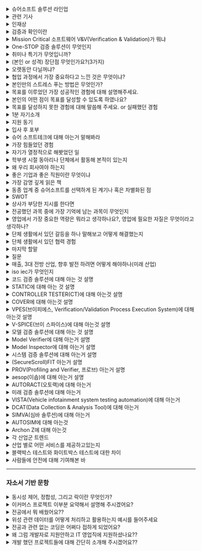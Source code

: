 <details markdown = "1">
<summary>슈어소프트 솔루션 라인업</summary>
크게 EndToEnd V&V 솔루션과 DX 솔루션으로 나뉨<br>
EndToEnd V&V 솔루션에는 코드 검증 솔루션, 모델 검증 솔루션, 시스템 검증 솔루션이 있다.<br>
DX 솔루션에는 미래 기술 검증 솔루션이 있음.<br>
</details>

<details markdown = "1">
<summary>관련 기사</summary>
2023.10.20 : 한국인정기구(KOLAS)로부터 3가지 공인시험기관 인정 규격을 추가 획득<br>
-> 무기체계 소프트웨어 개발 및 관리 메뉴얼에서 SW 취약점 점검, 소스코드 메트릭 점검<br>
<br>
2023.10.12 : 슈어소프트, 우주항공 국방 콘퍼런스 개최, 체세대 SW 기술 방향성 제시<br>
자율주행 무기체계 시험평가 시뮬레이터와 인공지능을 바탕으로 V&V등 가상화 시뮬레이션 발표 진행. 무기체계에 적용 가능한 차량 사이버보안 동향과 항공 우주 소프트웨어를 위한 결함 주입 시험 솔루션 발표.<br>
<br>
2023.08.22 : NGO 에 슈어소프트테크가 대전지역 아동 긴급 의료 셍계비 지원<br>
2023.08.08 : 회장 배현섭(2002년 설립) ai및 빅데이터 모비젠 인수, 차량 빅데이터 사업 본격화<br>
2023.08.20 : 판교 사옥에서 MBD 컨소시엄 3차 기술 워크샵 개최, SDV 가속화를 위해. SDV 신뢰성 기술과 향후 트렌드 공유<br>
2023.04.21 : SDV 전환 가속화를 위한 현대차+기아 외 17사와 SW 개발 MOU 체결<br>
</details>

<details markdown = "1">
<summary>인재상</summary>
리더 : 고객의 안전을 지키는 소프트웨어 및 하드웨어의 개발에 능동적으로 참여하는 인재<br>
챌린저 : 보다 안전한 사회를 만들기 위해 꿈과 열정을 가지고 도전<br>
Cooperator : 고객 및 동료들과 소통하고 배려하는 인재<br>
</details>

<details markdown = "1">
<summary>검증과 확인이란</summary>
검증은 소프트웨어가 명세서에 맞게 구현되었는지 보장하는 것, 확인은 소프트웨어가 고객의 의도에 맞게 구현되었는지 확인하는 것<br>
</details>

<details markdown = "1">
<summary>Mission Critical 소프트웨어 V&V(Verification & Validation)가 뭐냐</summary>
자동차, 국방/우주항공, 의료 등 작은 실수로도 치명적인 결과를 야기할 수 산업을 미션크리티컬(고신뢰 고 위험)산업이라고 하며, 해당 분야에 쓰이는 소프트웨어를 검증하는 사업을 뜻함.<br>
</details>

<details markdown = "1">
<summary>One-STOP 검증 솔루션이 무엇인지</summary>
소프트웨어 설계부터 완성품까지 모든 단계의 검증을 제공하는 서비스입니다.<br>
</details>

<details markdown = "1">
<summary>취미나 특기가 무엇입니까?</summary>
등산,배드민턴, 산책, 노래 부르고 듣는거, 이윤나 효과(걱정이 많을때 산책하면 생각도 정리되고, 정리 과정에서~~ 원래 움직이는거 싫어했는데 취미 되었음)<br>
특기 : 새로운 사람에게 말 붙이는거? <br>
</details>

<details markdown = "1">
<summary>(본인 or 성격) 장단점 무엇인가요?(3가지)</summary>
저의 가장 큰 장점은 공감 능력을 바탕으로 한 의사소통 능력이라고 생각합니다. 고등학교때 친구들의 추천을 받아 또래상담가를 맡게 되었고, 다양한 사람들의 고민을 듣고 같이 공감 및 소통하는 방법에 대해 배우게 되었습니다.<br>
이러한 경험을 바탕으로 현재도 다른 사람들의 말을 경청하고, 개개인의 상황에 맞게 대화를 이어나가면서 여러 사람들과 좋은 관계를 이어나가고 있습니다.
단점은 때로 거절을 잘 못한다는 것입니다.<br>
대학교 시절 ppt 제작으로 교수님께 칭찬을 받은 후, 동기들이 ppt 제작이 필요할때 저에게 도움을 요청했던 적이 있습니다.<br>
이때 도움 요청을 거절하지 못해서 시험기간에도 ppt제작에 도움을 주어 일정에 차질이 생겼었던적이 있습니다.<br>
현재는 도움 요청에 대해 가능한 한에서만 수락하고 불가능하다면 불가능한 이유를 솔직하게 이야기 하면서 정중하게 거절하려고 노력하고있습니다.<br>
(앞으로 마주하는 다른 단점들도 반복적으로 성찰하고 깨우치고 이를 극복하기 위해 노력 ~~~)
<br>
장점, 단점 남은거 두가지<br>
장점 : 맡은일은 밤을 세서라도 해내는 끈기와 책임감 인것 같습니다. 실제로 학부 연구생시절 2달 동안 항상 새벽 2시 이후 퇴근하면서 맡은일은 어떻게든 하려했다 ~~~ 팀 프로젝트에서도 ~~~. 약속은 어떻게든 지킨다<br>
단점 : 과몰입, 친구 상황에 더 슬퍼함. 과한것은 자제 필요. 현재는 너무 과몰입하지 않고 감정을 절제하려고 한다.
</details>

<details markdown = "1">
<summary>오랫동안 다닐꺼냐?</summary>
네 오래다닐수 ~~ 정말 오고싶었던 기업인 만 뽑아주시면 최선~~
</details>


<details markdown = "1">
<summary>협업 과정에서 가장 중요하다고 느낀 것은 무엇이냐?</summary>
저는 협업 과정에서 동료 간의 믿음이 구축되어 있는 것이 가장 중요하다고 생각합니다.<br>
팀원간의 믿음이 있어야지만 역할 분담 과정 뿐 아니라, 각자의 업무에 집중할 수 있고, 서로 간의 소통 과정에서 각자의 의견이 존중받는다는 분위기가 형성되어 좋은 아이디어가 나올 수 있기 때문입니다.<br>
</details>

<details markdown = "1">
<summary>본인만의 스트레스 푸는 방법은 무엇인가?</summary>
저는 주로 산책을 하면서 스트레스를 풉니다. 밖에서 몸을 움직이기에 답답한 마음이 해소되고, 제가 현재 왜 스트레스를 받고 어떻게 해나가야할 지 생각 정리를 하기 좋기 때문입니다.<br>
그리고 노래감상 or 노래방<br>
(적당한 스트레스는 긴장김으로 오히려 성과~)<br>
</details>

<details markdown = "1">
<summary>목표를 이루었던 가장 성공적인 경험에 대해 설명해주세요.</summary>
학부 연구생 시절 지상 원격 측정 장비를 통한 이산화질소 원격 측정 과제 수주에 성공하고, 프로젝트를 완료한 과정이 목표를 이루었던 가장 성공적인 경험이었던것 같습니다.<br>
과제 수주를 위해 관련 연구실에서 진행 중인 연구 사항 및 논문을 분석하여 연구실 별 평균 산출 오차를 계산하였고, Nasa의 Pandora 장비를 이용하여 관측하는 저희 연구실은 약 5배 정도 뛰어난 산출 결과를 얻을 수 있다는 점을 강조하여 연구과제를 수주할 수 있었습니다.<br>
<br>
프로젝트 진행 과정에서 해상도가 낮아서 측정이 되지 않았던 장비를 통해 공장 굴뚝에서 배출되는 이산화질소 농도 관측 가능 여부를 판단하였습니다. 이때 해당 장비의 해상도로 관측한 사례가 존재하지 않았고, 실제로 관측을 진행하였을때도 원하는 산출 정확도를 얻지 못하였습니다.<br>
하지만 여러 전문가 분들에게 자문을 구하여 장비 튜닝만이 해답임을 알게되었고, 추가 예산을 얻기 위해 장비 튜닝의 필요성을 증명하였습니다.<br>
최종적으로 산출 정확도를 20%에서 70%까지 높일수 있게 되었고, 성공적으로 프로젝트를 마무리할 수 있었습니다.<br>
<br>
(이때 국내 연구실의 평균 산출 오차는 3.4 * 10^-3(radiance) 였지만, 나사의 판도라 장비의 사용권이 있는 저희 연구실의 평균 산출오차는 6.8 * 10-4로 약 5배 정도 뛰어난 산출결과)<br>
</details>

<details markdown = "1">
<summary>본인의 어떤 점이 목표를 달성할 수 있도록 하였나요?</summary>
목표를 달성하는데 큰 역할을 한 점은 제가 포기하지 않고 문제를 해결하려는 책임감을 바탕으로 한 끈기와 여러 사람들께 도움을 요청드리고, 관련 자료를 열심히 찾아본 적극성이 목표를 달성할 수 있게 한것 같습니다.<br>
처음에는 해상도 문제와 같은 기술적인 어려움에 직면했을때, 몇 번의 측정 끝에도 원하는 산출 정확도의 결과를 얻지 못했습니다.<br>
그럼에도 불구하고, 저는 다양한 논문과 기술 문서들을 열심히 검색하며 해결책을 파악하려고 노력했습니다. 또한, 여러 전문가분들에게 자문을 요청드리는 과정에서 문제의 본질을 깊이 이해하게 되었고, 최종적으로 해결방안을 도출하였습니다.<br>
저의 끈기와 자기 주도적인 태도는 프로젝트를 성공적으로 이끈 주요 원동력이였다고 생각합니다. 앞으로도 문제를 해결하기 위한 끈기와 적극성을 바탕으로 맡은 일을 책임감 있게 수행하고, 좋은 성과를 내는 사원으로 성장하고자 합니다.
</details>

<details markdown = "1">
<summary>목표를 달성하지 못한 경험에 대해 말씀해 주세요. or 실패했던 경험</summary>
학부 시절, 저는 수석으로 졸업하는 것을 목표로 삼았으나 달성하지 못한 경험이 있습니다.<br>
이때 저는 흥미가 가는 과목에 대해서는 성적이 좋았으나, 재미가 없다고 느껴진 특정 전공 과목들에 대한 성적이 좋지 못하였습니다.<br>
이 경험을 통해 제가 관심을 가지 않았던 부분에 대해서도 진지한 태도로 접근해야 하며, 큰 목표를 이루기 위해서는 세부적인 요소 하나하나에 무관심하거나 소홀히 해서는 안된다는 점을 깨달았습니다.<br> 
<br>
꼬리질문 - 이를 자신의 삶에 어떻게 반영하였나요?<br>
개발 프로젝트 예시 -> 동시성 제어 해본것<br>
</details>

<details markdown = "1">
<summary>1분 자기소개</summary>
안녕하십니까. 슈어소프트테크 사업개발 부문 기술 영업 지원자 김욱종입니다.<br>
저는 차별화된 영업전략을 세우기 위해 여러 역량을 길러왔습니다.<br>
첫째 의사소통 능력입니다. 고등학교 시절 상담 도우미 역할을 맡은 경험을 바탕으로 다양한 사람들의 이야기를 경청하고 이를 바탕으로 소통하여 좋은 관계를 유지하고 있습니다.<br>
두번째로 데이터 분석 능력 및 이를 기반으로 한 설득력입니다.<br>
학부 연구생 시절 이산화질소 연구과제 수주를 위해 타 연구실에 비해 산출오차가 적다는 점을 계산하여 강조하였고, 최종적으로 해당 연구과제를 수주하였습니다.<br>
또한 과제 진행 과정에서, 국립환경과학원에서 맡긴 장비의 한계점을 증명하고, 장비 튜닝을 통해서만 산출 오차를 줄일수 있다는 점을 증명하여 추가 예산을 따낸 경험이 있습니다.<br>
마지막으로 CS 지식과 실제 개발 경험입니다. 정보처리기사 자격증 취득과정에서 CS분야에 대한 지식을 쌓았고, 자바 스프링을 기반으로 개발에 참여해 본 경험이 있습니다.<br>
<br>
이러한 저의 역량을 바탕으로 차별화된 영업 전략을 세우고, 보다 안전한 사회를 만들기 위해 노력하는 영업사원이 되겠습니다. 감사합니다.<br>
</details>

<details markdown = "1">
<summary>지원 동기</summary>
저는 기업을 선택할때, 성장 가능성을 가장 중요하게 생각합니다. 슈어소프트테크는 국내 최초로 소프트웨어 검증 기술 개발 및 상용화에 성공한 기업으로, 다양한 미션 크리티컬 산업에서 전문성과 소프트웨어 안전 부문 노하우를 쌓아왔습니다.<br>
AI 빅데이터 검증, MBD 검증, 가상화 및 시뮬레이션 검증 기술 등, 현실에 안주하고 않고 향후 미래 산업에 대한 연구개발에 투자하며 성장하고 있습니다.<br>
이러한 슈어소프트테크에서 저의 소통 및 대인관계 역량, 데이터 분석과 이를 기반으로 한 설득력, SW 개발 경험을 바탕으로 전문적인 기술 영업인이 되고자 지원하게 되었습니다.<br>
</details>

<details markdown = "1">
<summary>입사 후 포부</summary>
입사 후 슈어소프트의 여러 제품들에 대해 빠르게 익히고, 산업 트렌드를 지속적으로 파악하여 새로운 고객분들을 맞이하겠습니다.<br>
그리고 저의 업무 처리 능력과 소통 능력을 바탕으로 팀원분들과 고객분들의 신뢰를 이끌어내겠습니다.<br>
장기적으로 영업팀 내에서 후배분들에게 지식과 경험을 공유하여 그들의 성장을 돕는 멘토가 되고자 합니다.<br>
실무 경험과 함께 얻은 성공과 실패 경험, 협상 과정에서의 소통 노하우를 공유하여 후배분들의 업무 이해도와 전문성을 높이고, 신뢰받는 선배가 되고자합니다.<br>
그리고 저의 경험을 통해 얻은 시장에 대한 통찰력을 바탕으로 다가올 산업의 변화에 대응할 수 있는 영업 전략을 구축하는 주도적인 리더가 되겠습니다.<br>
</details>

<details markdown = "1">
<summary>슈어 소프트테크에 대해 아는거 말해봐라</summary>
슈어소프트테크는 소프트웨어로 더 안전한 세상을 만들고자 하는 비전 아래 소프트웨어 테스팅 자동화 분야에서 국내 유일하게 독자적인 기술을 개발한 기업입니다.<br>
Mission Critical 산업 분야의 소프트웨어 안전성 검증을 위한 테스트 자동화 도구 및 검증 서비스를 제공하고 있고, 나아가 미래 가치 분야에 대해 사업 영역을 확장해 나가고 있습니다.<br>
그리고 자동차, 국방/우주항공, 원자력 산업을 필두로, 철도, 조선 해양, 의료 분야, 로봇 분야에서의 사업을 다각화 해나가고 있습니다.
슈어소프트에서 제공하고 있는 제품은 크게 EndToEnd V&V 솔루션, Dx 솔루션으로 나뉩니다.<br>
EndtoEnd V&V 솔루션에는 STATIC, COVER, V-SPICE와 같은 코드 검증 솔루션, Model Verifier, Model Inspector와 같은 모델 검증 솔루션, FIT과 AESOP과 같은 시스템 검증 솔루션이 있습니다.<br>
미래 검증 솔루션은 가상화, 시뮬레이션과 같이 발전된 기술을 바탕으로 한 솔루션으로 VISTA, DCAT, SIMVA, AUTOSIM, ARCHON Z이 있습니다.<br>
최근에는 20년간 쌓아온 테스팅 노하우, ai 빅데이터 기업인 모비젠 인수를 바탕으로 기존 자사 솔루션에 ai도입, ai 기반 시스템에 대한 테스팅 기술 개발, sdv의 중요성이 커지는 시장에서 현대 자동차 mbd 컨소시엄 참여, 가상 시뮬레이션이 주목받는 시장에서 현대 오토에버와 제어기 가상화 컨소시엄 참여 등 미래 산업과 관련된 발전을 계속해 나가고 있습니다.<br> 
</details>

<details markdown = "1">
<summary>가장 힘들었던 경험</summary>
학부 연구생 시절 기존 장비를 통해 이산화질소 산측 정확도를 높이는 과정이 가장 힘들었던 경험인 것 같습니다.<br>
관련 자료나 논문을 바탕으로 5달간 여러 시도를 해보았지만, 끝내 산출 정확도는 신뢰도 범위 밖이였고, 개선할 수 없었습니다.<br> 
이러한 상황속에서 우선 저의 연구 과정을 전부 정리하고, 장비를 개발한 회사, 여러 교수님들, 그리고 타 대학 박사 분들께 현재 상황에 대해 설명을 드리고 자문을 요청드렸습니다.<br>
저의 자문 요청에 대해 모두 "이런 시도까지 해봤는데 안되는거면, 장비 튜닝이 답인 것 같다, 현재 상황을 잘 정리해서 증명한다면 연구진 분들께서도 분명 이해하실거다" 라는 답변을 주셨습니다.<br>
이후 저는 제가 시도했던 방법들을 정리하여 각 방법마다 산출 오차가 개선되지 않음을 발표하게 되었고, 최종적으로 장비 튜닝을 위한 추가 예산을 따내게 되었습니다.<br>
해당 경험을 통해 저는 포기하지 않고 노력한다면 모든지 할수 있다는 마음가짐을 가지게 되었고, 여러 전문가분들께 자문을 요청드리는 용기가 문제의 해결책이 될 수 있다는 것을 배웠습니다.<br>
</details>

<details markdown = "1">
<summary>자기가 열정적으로 해봣었던 일</summary>

</details>

<details markdown = "1">
<summary>학부생 시절 동아리나 단체에서 활동해 본적이 있는지</summary>
학부생 시절 학과 내 축구 동아리에 가입하여 활동하였고, 학생회에서 대내협력부장을 맡아 학과 여러 행사에 참여를 요청드렸습니다.<br>
그리고 연구실에서 학부 연구생 활동을 하였습니다. 
</details>

<details markdown = "1">
<summary>왜 우리 회사여야 하는지 </summary>

</details>

<details markdown = "1">
<summary>좋은 기업과 좋은 직원이란 무엇이냐</summary>
좋은 기업 : 직원들이 잠재력을 발휘하고 성장할 수 있는 환경을 조성한 기업.
좋은 직원 : 맡은 역할과 책임을 성실히 수행하고, 어떻게 우리 기업이 더 성장해 나갈 수 있을지 고민하는 직원.
</details>

<details markdown = "1">
<summary>가장 감명 깊게 읽은 책</summary>
저는 거절은 해야겠는데 말을 못하겠고라는 책을 가장 감명 깊게 읽은 것 같습니다.<br>
해당 책을 통해 사람들이 거절은 잘 못하는 이유은 대개 관계 불안에 있으며, 오히려 거절을 하는 것이 자신에게 도움이 될 뿐만 아니라, 관계 유지에 도움이 된다는 것을 알게 되었습니다.<br>
이후 저는 도움 요청에 대해 가능한 한에서만 수락하고 불가능하다면, 불가능한 이유를 솔직하게 이야기하면서 정중하게 거절하려고 노력하고있습니다.<br>
</details>

<details markdown = "1">
<summary>동종 업계 중 슈어소프트를 선택하게 된 계기나 혹은 차별화된 점</summary>
국내 최초로 미션 크리티컬 분야에서 소프트웨어 검증 기술을 개발하고 상용화.<br>
향후 성장을 위해 지속적으로 노력한다는 점 -> ai 빅데이터 검증, MBD 개발 및 검증 사업, 가상화/시뮬레이션 검증 사업<br>
(경쟁사로는 엠로, 더존비즈온, 안랩 등)<br>
</details>

<details markdown = "1">
<summary>SWOT</summary>
S : 성장성이 높은 산업, W : 글로벌 경기에 민감, O : 디지털 전환에 따른 전방 시장 확대, T : 인력 수급 어려움<br>
</details>

<details markdown = "1">
<summary>상사가 부당한 지시를 한다면</summary>
저는 우서적으로 법적이나, 회사 내규에 어긋나는 지시거나 회사의 이윤에 해를 끼치는지 부터 판단해 보겠습니다.<br>
이때 만약 어긋나는 일이라고 확인된다면 가까운 선배뿐과 조용히 조언을 구한 후 행동하겠습니다.<br>
하지만 부당한 지시가 저만의 생각이였다면, 일단은 지시를 따르겠습니다. <br>
먼저 회사생활을 시작하신 상사의 지시는 이유가 있다고 생각하고, 큰 일이 아니라면 지시 이행 후에 나중에 개인적으로 말씀드려도 되는 부분이라고 생각합니다.<br>
</details>

<details markdown = "1">
<summary>전공했던 과목 중에 가장 기억에 남는 과목이 무엇인지</summary>
저는 위성정보프로그래밍 및 실습이라는 과목이 가장 기억에 남는 것 같습니다.<br>
해당 과목에서 fortran이라는 언어를 바탕으로 처음으로 코딩에 접하게 되었고, 단순히 외우는 형식의 공부가 아니라, 실제로 위성데이터를 스스로 처리해보는 경험을 하였기 때문입니다.<br>
</details>

<details markdown = "1">
<summary>영업에서 가장 중요한 역량은 뭐라고 생각하나요?, 영업에 필요한 자질은 무엇이라고 생각하나?</summary>
저는 무엇보다 고객 지향적 태도가 가장 중요하다고 생각합니다.<br>
성공적인 영업 활동을 이어가기 위해서는 제품이나 솔루션에 대한 완벽한 이해뿐만 아니라, 고객분들의 비즈니스적 목표나 과제를 경청 및 이해하고, 이에 맞는 맞춤형 제안을 해야하기 때문입니다.<br>
</details>

<details markdown = "1">
<summary>단체 생활에서 있던 갈등을 하나 말해보고 어떻게 해결했는지</summary>
네 저는 팀프로젝트를 하면서 갈등을 해결했던 경험이 있습니다.<br>
교수님께서 기말고사 대체로 팀 과제를 내주셨습니다.<br>
그런데 다른 팀원분들께서 개인 약속과 개인 시험 공부가 있다며 조별 과제를 피했습니다.<br>
저는 그때 이렇게 하다가는 안되겠다는 생각을 가지고 가능한 시간을 만들어서 조원들에게 설문조사를 하였습니다.<br>
그 결과 수업시간 앞뒤 약 한시간 정도의 시간을 활용해서 과제를 해보면 어떨지 의견을 구했습니다.<br>
그 결과 짧은 시간안에 효율적으로 기말고사 과제를 잘 마무리 할 수 있었습니다.<br>
</details>

<details markdown = "1">
<summary>단체 생활에서 있던 협력 경험</summary>
학부 연구생 시절, 저는 지상, 항공, 위성 총 3부문에 대한 이산화질소 관련 연구과제 수주를 위한 자료 조사를 동료 3명과 함께 진행했습니다. 제가 맡은 부문은 지상이었고, 다른 두 명은 각각 항공과 위성 부문을 담당했습니다. 저희 연구실은 지상과 위성 부문에서 강점을 가지고 있어, 이 두 부문의 조사는 빠르게 마무리되었습니다.<br>
그러나 항공 부문에 대한 경험 부족으로 인해, 해당 부문의 조사에 어려움을 겪었습니다. 이에 저를 포함한 팀원 모두가 항공 부문의 조사에 참여하기로 결정했습니다. 우리는 위성과 항공 부문의 농도 산출 원리가 유사하다는 점과, 저희 연구실이 세계 최초로 환경 관련 정지궤도 위성인 GEMS의 이산화질소 농도 산출 알고리즘을 개발했다는 점을 강조했습니다.
이러한 노력의 결과로, 저희는 지상과 위성 부문에 대한 연구 과제를 수주하는 데 성공했습니다. 항공 부문에 관해서는 연세대학교 대학원과 공동 연구를 진행 하게 되었습니다.<br>
</details>

<details markdown = "1">
<summary>마지막 할말 </summary>
우선 저에게 좋은 면접 기회를 주시고, 바쁘신 와중에도 긴 시간동안 제 얘기를 들어주시고, 질문해 주신 부분에 대해 너무 감사드립니다.<br>
면접을 준비하고 여러 가지 자료를 찾아보면서 이 회사에 일하고 싶다는 마음이 커진것 같습니다. 물론 부족해 보이실 수 있겠지만, 함께 일할 수 있는 좋은 기회를 주신다면 조금더 노력하고 
최전선에서 동료분들의 노력을 증명해야 된다는 책임감을 바탕으로 성과를 내는 영업사원이 될 수 있도록 노력하겠습니다. 감사합니다(꾸벅).
</details>

<details markdown = "1">
<summary>질문</summary>
실제 영업을 진행하실때, 어떤 부분을 중점적으로 생각하시는지에 대해 여쭤보고 싶습니다.<br>
슈어소프트테크가 smr 관련 검증 사업 관련해서 외연을 넓여 나가는 것으로 알고 있는데, 혹시 해당 검증사업에 대해 기존의 슈어소프트테크의 원자력 관련 노하우를 바탕으로 진출하는건지, 아니면 smr에 특화된 새로운 솔루션을 바탕으로 진출하는건지 여쭤보고싶습니다.<br> 
</details>

<details markdown = "1">
<summary>매출, 3대 전방 산업, 향후 발전 하려면 어떻게 해야하나(미래 산업)</summary>
코드검증 솔루션이 최고 103억, 시스템 검증 53억, 미래 검증(42억), 모델 검증 20억<br>
3대 전방산업(자동차, 국방 및 항공우주, 원자력), 조선 로봇 등 신규 도메인도 확대<br>
<br>
현재 3대 미래 기술 다음과 같이 추가중(급격하게 커질 수 있는 산업)
-> AI 빅데이터 검증 솔루션, MBD(Model Based Development), 가상화 및 시뮬레이션 검증 기술<br>
1번은 기존 자사 솔루션에 AI를 접목하고, 또한 ai기반 시스템들이 만들어지고 상용화될려면 테스팅이 필수(검증 시장 공략)<br>
모비젠이라는 ai 및 빅데이터 관련 회사 인수 하였고, 사용자 관련 빅데이터 사업을 하던 곳에서 미션 크리티컬 시스템 관련 사업을 확대해갈 예정<br>
<br>
MBD의 경우 sdv 전환에 따른 하드웨어와 소프트웨어가 분리되면서 mbd가속화 될 예정, 현대 자동차 mbd 컨소시엄 참여로 포지션 확보<br>
원래 차는 하드웨어 오리엔티드 느낌임, 근데 이젠 소프트웨어 중심으로 나아감. 이에 여러 차종에서 보편적으로 쓸수있는 플랫폼이 만들어져야함(소나타되고 그랜져 안되고 이러면 안되니까)<br>
보편적 플랫폼을 만들기 위해 하드웨어와 분리된 소프트웨어 개발이 되어야 되고, 이게 잘 되려면 mbd가 잘 되어야 함.<br>
<br>
가상화/시뮬레이션 검증 작업 : 자율주행 고도화를 위해 가상 시뮬레이션 시대가 개막, 현대자동차 가상화 컨소시엄 참여로 포지션 확보<br>
<br>
디지털 트윈 성장세<br>
자율주행 시 가장 큰 문제는 실차 시험을 하기 어려움 (도로 투입해서 여러 사항 만들기가 어렵고 위험함)<br>
이래서 가상환경에서 테스트함, 이러한 기술을 국방/우주/항공 까지 시뮬레이션 기반으로 확대 해갈 예정, 로봇/의료 등 신규 사업등으로 사업 영역 확대<br>
</details>

<details markdown = "1">
<summary>iso iec가 무엇인지</summary>
iso는 서비스의 품질과 안정성을 향상시키고, 특히 국가와 기업간의 교류를 촉진하는데 도움이 되는 국제 표준.<br>
iec는 전기 관련 기술에 대한 국제 표준<br>
</details>

<details markdown = "1">
<summary>코드 검증 솔루션에 대해 아는 것 설명</summary>
슈어 소프트의 핵심 솔루션으로, 정적 분석과 동적 분석을 통해 SW를 전방위로 검증할 수 있게 하는 솔루션입니다.<br>
STATIC, CONTROLLER TESTER, COVER, VPES, V-SPICE 등이 있다.<br>
자동차, 국방, 우주항공, 원자력, 조선 해양, 철도, 의료,로봇 등 거의 전분야에서 사용됨.<br>
<br>
적용 분야 : 자동차의 차량 제어기 단위/통합 테스트, 국방/우주 항공 분야의 무기 체계 신뢰성 시험 수행.<br>
원자력의 경우 원자력 발전소 제어기 CT 수행, 철도의 경우 철도 차량 제어기 및 신호 제어 시스템 검증<br>
<br>
CT(Compliance Testing)은 제어 시슽엠이 엄격한 안전 및 성능 기준을 부합하는지 확인하는 테스트<br>
</details>

<details markdown = "1">
<summary>STATIC에 대해 아는 것 설명</summary>
STATIC은 정적 분석 시간을 단축시키고 결함 관련 수정을 용이하게 해주는 자동화 도구입니다.<br>
도메인 별 코딩 규칙 검사와 사이버 보안에 대한 코딩 규칙 검사를 제공하고, 결함 진행 상황 추적을 통한 관리를 제공하는 것이 주요 기능입니다.<br> 
<br>
꼬리질문1 - 정적 분석과 동적 분석의 차이에 대해 아는가?<br>
정적 분석(검증)은 모델을 실행하지 않고 분석하고 과정입니다. 코드의 복잡도, 표준 준수 여부나 타입 체크 등을 검사합니다(구조적 결함 찾음)<br>
동적 검증은 모델을 실제로 실행하여 검사하는 과정입니다. 테스트 케이스를 실행하여 예상된 결과를 실제 결과가 비교하고, 런타임 오류나 성능 등 실행 중에 발견할 수 있는 문제들을 검사합니다.<br>
<br>
꼬리질문2 - 정적 분석이 왜 중요하냐<br>
완성되지 않은 코드에 대해서도 분석이 가능하기 때문에 동적 테스트보다 이른 시점, 그리고 적은 비용으로 버그를 찾아낼 수 있기 때문입니다.<br>
예를들어 개발 단계에서는 비교적 짧은 동적 테스트를 통해 결과를 신속하게 확인해야 하는 경우가 많기에, 이 과정에서 memory leak과 같은 문제는 감지하기 어렵습니다.<br>
(메모리 누수는 시스템이 실행되는 동안 점진적으로 메모리 소비하면서 발생하고, 짧은 테스트 실행으로는 발견하기 어려움)
하지만 정적 분석을 진행한다면, 코드를 실행하지 않고도 이러한 문제를 초기에 발견함으로서 추후 고 비용이 들수 있는 버그 수정 과정을 예방할 수 있습니다.<br>
<br>
메모리 누수란 프로그램이 메모리를 할당한 후, 필요하지 않게 되었을 때 그 메모리를 올바르게 해제 하지 않아 메모리 공간이 점점 줄어드는 현상.<br>
<br>
꼬리질문3- 동적 분석은 왜 중요하냐<br>
실제 실행을 진행하기에, 정적 분석만으로는 감지할 수 없는 런타임 문제나 예외 상황을 발견할 수 있음.<br>
<br>
</details>

<details markdown = "1">
<summary>CONTROLLER TESTER(CT)에 대해 아는것 설명</summary>
표준(아마 국제 표준임)에서 요구하는 모든 종류의 코드 커버리지 측정이 가능한 단위/통합 테스트 자동화 도구입니다.<br>
테스트 케이스 자동 생성 및 커스터마이징이 가능하고, 구문(줄), 조건(조건문), 결정(조건으로 인해 나온 결과값) 관련 커버리지 뿐만 아니라, MC/DC 또한 측정이 가능합니다.<br>
(회귀 테스트를 위한 테스트 재사용 기능도 제공)<br>
<br>
꼬리질문1 - md/dc(Modified Condition/Decision Coverage")가 무엇인가??<br>
조건 커버리지와 분기(결정이랑 같음) 커버리지를 보완해서 만든 커버리지로, 각 개별 조건식이 다른 개별 조건식에 영향을 받지 않고 전체 조건식에 독립적으로 영향을 주도록 함.<br>
<br>
꼬리질문2 - 코드 커버리지가 무엇인가??<br>
테스트가 소스 코드의 얼마나 많은 부분을 실행했는지 나타내는 지표입니다.<br>
<br>
꼬리질문3 - 회귀 테스트가 무엇인가??<br>
변경된 부분이 기존 기능에 영향을 미치는지 확인하는 테스트입니다.<br>
<br>
꼬리질문 4 - 단위 테스트랑 통합 테스트가 무엇인가?<br>
단위 테스트는 소프트웨어의 가장 작은 단위인 모듈을(하나의 기능, 주로 메서드) 기반으로 테스트하는 것입니다.(주로 화이트 박스, 주로 모킹 사용)<br>
반면 통합 테스트는 여러 모듈이 서로 상호작용하여 정상적으로 동작하는지 확인하는 테스트입니다.<br>
</details>

<details markdown = "1">
<summary>COVER에 대해 아는것 설명</summary>
enterprise, embedded 환경을 모두 지원하는 데이터 기반 테스트 커버리지 측정 도구입니다.<br>
테스트 수행 시 자동으로 커버리지를 측정하여 WEB에서 확인 가능하고, 다양한 개발 환경에 대한 커버리지 측정이 가능합니다.<br>
또한 소스 코드 탐침 최적화 특허를 사용하여 Embedded 장치에 적용이 용이하다는 장점을 가집니다.<br>
<br>
enterprise : 주로 기업에서 사용되는 소프트웨어 지칭<br>
embedded : 특정 기능을 수행하기 위해 하드웨어 내에 내장된 소프트웨어<br>
<br>
소스코드 탐침은 테스트 커버리지 측정이나 프로그램 실행 흐름을 관찰하기 위해 소프트웨어 소스 코드에 추가적인 코드를 삽입하는것을 말합니다.<br>
이러한 탐침을 진행할 시 메모리나 처리 능력이 제한된 임베디드 상황에서는 부담이 될 수 있습니다. 따라서 탐침 최적화를 통해 성능에 미치는 영향을 최소화하여 임베디드 장치에 적용이 용이합니다.<br> 
</details>

<details markdown = "1">
<summary>VPES(브이피에스, Verification/Validation Process Execution System)에 대해 아는것 설명</summary>
SW 신뢰성 시험 프로세스의 전 단계에 대한 시험 결과 모니터링 및 산출물 자동 생성을 지원하는 도구입니다.(한화 에어로 스페이스에서 방산망 관련해서 적용사례)<br>
<br>
참고 -> 전단계(요구사항 명세, 아키텍처 설계, 단위 설계, 구현, 정적검증, 단위 테스트, 통합 테스트, 시스템 테스트) -> 정보처리기사의 V모델 같은 느낌인듯<br>
<br>
Verifciation(검증)은 개발자의 입장에서 개발한 소프트웨어가 명세에 맞게 만들어 졌는지 확인하는 것(정적 테스트 같음), Validation(검사)은 사용자의 입장에서 개발한 소프트웨어가 고객의 요구사항에 맞게 구현되었는지 확인하는 것이다.(동적)<br>
</details>

<details markdown = "1">
<summary>V-SPICE(브이 스파이스)에 대해 아는것 설명</summary>
복잡한 ALM 도구 없이도 A-SPICE 인증을 위한 필수 기능(프로세스 및 문서 관리, 추적성 관리, 리뷰 관리, 일정 관리)을 제공하는 도구입니다.<br>
(32개 프로세스중 VDA scope에 해당하는 16개의 프로세스를 제공함)<br>
추적성 관리를 통해 주요 산출물 간 양방향 trace 커버리지를 제공하고, wbs를 기반으로 리소스 및 일정관리가 가능하다는 것이 주요 기능입니다.<br>
<br>
꼬리질문 1 - A-SPICE(32개)가 무엇이냐?<br>
자동차 소프트웨어 개발에 특화된 국제 표준으로 알고 있습니다.현대자동차는 22년 부터 적용 중<br>
-> 독일 자동차 산업협회에서 16개의 필수 프로세스인 VDA Scope를 선정하여 표준으로 사용됨.<br>
인증 받기 위해 프로세스 및 산출물 관리, 추적성 관리(제일 중요)등이 필요함<br>
<br>
꼬리질문 2 - ALM 무엇이냐?<br>
Application LifeCycle Management의 약자로, 소포트웨어 개발 전 과정을 관리하기 위한 도구를 뜻합니다.<br>
<br>
꼬리질문 3 - wbs(work breakdown structure)가 무엇이냐?<br>
프로젝트를 구성하는 작업을 체계적으로 분해하는데 사용하는 도구<br>
</details>

<details markdown = "1">
<summary>모델 검증 솔루션에 대해 아는 것 설명</summary>
모델 규칙 검사 자동화를 통해 작업 비용을 감소하고, 생산성을 증대시키는 솔루션입니다. 모델 기반의 정적/동적 검증을 통해 품질 지표를 확보하고, SW의 품질 향상을 가능하게 하는 솔루션입니다.<br>
Model Verifier(동적 검증), Model Inspector(정적 검증 프로세스)가 있습니다.<br>
<br>
(참고 : 소프트웨어를 모델링하고 설계하는 맨 앞단에도 검증이 필요하고, 개발하는 과정에서 코드에 대한 검증도 필요, 하드웨어가 탑재된 시스템 레벨에서의 검증 또한 필요)<br>
(여기 해당 되는건 다 MBD 검증 도구)<br>
<br>
차량 제어 시스템 검증, 모델과 소스 코드 간의 Back to Back(일치성 검증)<br>
<br>
꼬리질문 1 - MBD(Model Based Design : 모델 기반 설계)가 뭐냐?(matlab이 이에 해당)<br>
MBD는 모델을 기반으로 소프트웨어를 개발하는 방식을 뜻합니다.기존과 다르게 그림을 그리는 것과 같은 방식으로 개발이 이어짐(자동차, 전기전자, 항공 등에서 사용)<br>
MBD의 경우 개발 과정 초기에 설계한 시스템을 시뮬레이션하고 설계를 검증할 수 있다는 특징을 지니고, 시스템 개발의 모든 단계에서 시험과 검증을 연속적으로 수행하여 중복 구현 비용을 절감할 수 있다는 장점을 가집니다.<br>
<br>
꼬리질문 2 - 모델 검증 필요성<br>
오류를 개발 과정 후반에서 발견할 수록 수정 비용 증가<br>
모델 검증은 코드 레벨에서 검증 비용 줄일 수 있다.<br>
</details>

<details markdown = "1">
<summary>Model Verifier에 대해 아는거 설명</summary>
모델 verifier는 모델 동적 검증 프로세스를 지원하는 도구입니다. 엑셀 형태의 테스트 케이스 편집기를 제공하고, 커버리지 측정및 시각화를 제공합니다.<br>
모델 동적 검증이란 사용자가 제공하는 입력 값을 통해 모델 시뮬레이션에 대한 출력값과 기대 값을 비교하는 것입니다.<br>
</details>

<details markdown = "1">
<summary>Model Inspector에 대해 아는거 설명</summary>
모델 인스펙터는 모델 정적 검증을 지원하는 도구입니다. 표준 모델링 규칙뿐 아니라, 위배 탐색 및 자동 수정을 지원하는 것이 특징입니다.<br>
<br>
모델 정적 검증이란 모델링 규칙 준수 여부, 품질 지표 측정을 의미합니다<br>
</details>

<details markdown = "1">
<summary>시스템 검증 솔루션에 대해 아는거 설명</summary>
다양한 환경에 대해서 기능에 대한 통합적인 시스템 사양 검증을 진행하고, 테스트 수행을 통해 오류를 검증하고 테스트케이스를 작성 및 수정하여 시스템 전반에 걸친 안정성과 품질을 확보하는 솔루션.<br>
(자동차,국방, 우주항공, 원자력 등 다양한 분야에 대해 적용 가능)<br>
FIT, PROV, AESOP, AUTORACT<br>
국방및 항공 분야에서 무기체계의 신뢰성을 검증<br>
차량 제어기 HILS(Hardware in the loop simulation) 시험 운영, 원자력 발전소 제어기 테스트, 
</details>

<details markdown = "1">
<summary>(SecureScroll)FIT 아는거 설명</summary>
인위적인 결함을 발생시켜 제어시스템 정상 동작 여부를 검사하는 결함주입시험 자동화 도구입니다.<br><br>
(최근 항공 우주 SW를 위한 ~~, 지상에서 잘 동작해도 우주 환경에서는 잘 동작하지 않을수 있다. 결함 발생 시 고장 상태로 전이되지 않고 안전 기능이 동작하는지 확인해야함)<br>
(근데 비트 플립과정은 테스트 하기 힘듬(비트플립이란 0이 1로 1이 0으로 잘못 변경되는거), 방사선에 더 많이 노출되어 반도체 장치에 비트 플립이 발생할 수 있음)<br>
런타임 결합 주입이나, 컴파일 타임 결함 주입이 있다. -> 이 둘은 합친 하이브리드 방식을 가능하게 하여 컴파일 타임 결함의 기능을 가능하게 하면서 반복적인 재컴파일 과정 제거<br>
<br>
결함 주입은 인위적인 결함을 주입시킨 후 오류 복구 메커니즘이 정상적으로 동작하는지를 검증하는 시험입니다.<br>
</details>

<details markdown = "1">
<summary>PROV(Profiling and Verifier, 프로브) 아는거 설명</summary>
소프트웨어 안정성을 측정하기 위해 실시간 자원 사용량(CPU, Memory, OS 스케쥴링 등) 및 타이밍 측정뿐 아니라 제약 조건 설정 및 제약 조건 위반 시 스냅샷 그래프를 제공하는 솔루션입니다.<br>
(실시간 시스템에서 중요 : 정해진 시간 안에 정확하게 실행되어야 하기에)<br>
<br>
OS 스케줄링 : 운영체제가 cpu 시간을 프로세스나 스레드에 어떻게 할당할지에 대한 규칙 말함.(라운드 로빈, 우선순위 큐 등)<br>
타이밍 : 특정 작업이 완료데는 데 까지 걸리는 시간으로, 정해진 시간 제약 내에 작업을 정확히 수행하는지 나타냄.<br>
</details>

<details markdown = "1">
<summary>aesop(이솝)에 대해 아는거 설명</summary>
이솝은 ROM 데이터 핸들링을 자동화하여 검증 비용을 절감하고, 데이터 변경점 검사와 차량 사양 검증을 통해 다양한 에러 가능성을 제거하는 도구입니다.<br>
<br>
ROM 데이터는 읽기 전용 장치(Read only Memory)에 기록되는 차량의 데이터를 의미하며 별도의 데이터 관리 과정 필요.<br>
최근 차량 SW 산업의 발전으로 데이터 저장량이 늘어나고, 처리 과정에서 에러 발생이 많아지면서 산업 사고에 대한 위험성 역시 증가<br>
<br>
차량 제어기 : 자동차의 엔진과 관련된 다양한 기능을 컴퓨터화된 제어를 통해 관리(ex: 연료 분사, 점화 타이밍, 배기 가스 제어)<br>
</details>

<details markdown = "1">
<summary>AUTORACT(오토랙)에 대해 아는거</summary>
AUTORACT은 실차 환경에서 네트워크 DB를 기반으로 사용자가 선택한 테스트 방법에 대해 제어기 네트워크 사양 테스트 케이스를 자동으로 생성하고 평가하는 도구입니다.<br>
<br>
(자동차 내부의 전자 장치인 ECU(Electronic Control Unit 상태를 알기 위해선 진단 통신이 필요)<br>
대표적으로 UDS(Unified Diagnostic Services), OBD(On board diagnostics)가 있다.<br>
<br>
UDS는 ISO 표준에 정의되어 있어서 모든 자동차는 OEM이 이 표준을 준수함.<br>
</details>

<details markdown = "1">
<summary>미래 검증 솔루션에 대해 아는거</summary>
가상화, 시뮬레이션, 사이버 보안 등 발전된 기술을 통해 SW의 품질 및 안정성을 확보하고 향상시키는 솔루션입니다.<br>
VISTA, DCAT, SIMVA, AUTOSIM, ARCHON Z가 있다.<br>
<br>
자율주행차 시뮬레이션 테스팅, AVN 시스템 시험 자동화, 제어기 가상화를 통한 검증 자동화, 보안 취약점 점검, 데이터 분석 기반 ADAS(발전된 운전자 보조 시스템, ex : 긴급 제동, 차선 유지, 주차 보조 등, 크루즈 컨트롤(전방과 거리 유지)) 검증<br>  
</details>

<details markdown = "1">
<summary>VISTA(Vehicle infotainment system testing automation)에 대해 아는거</summary>
AVN(Audio,Video, Navigation)단말과 차량 외부 커넥티비티 자동화(블루투스, 안드로이드, 카플레이 등) 테스트를 제공하는 도구입니다.<br>
</details>

<details markdown = "1">
<summary>DCAT(Data Collection & Analysis Tool)에 대해 아는거</summary>
자율 주행차의 다양한 센서나 시스템에서 나오는 데이터를 종합적으로 분석하고 시각화하여, 자율 주행 기능이 안전하고 정확히 작동하는지 검증할 수 있게 도와주는 도구입니다.<br>
최근 chatgpt가 입력된 내용을 기반으로 dcat에서 바로 적용 가능한 스크립트를 생성해주는 기능 추가<br>
</details>

<details markdown = "1">
<summary>SIMVA(심바 솔루션)에 대해 아는거</summary>
자동차 제어 소프트웨어 표준 규약인 AUTOSAR(오토사) 아키텍처를 바탕으로 ECU를 가상화하고, 시뮬레이션 테스트를 통해 SW 생산성과 검증 효율을 개선하는 도구입니다.<br>
<br>
자동차 제어 SW가 동작하는 환경에서 HW 의존성을 제거하기 위해 ECU(Electronic control unit : 자동차에 탑재된 컴퓨터 시스템) 가상화 단게 필요.<br>
SDV(Software defined vehicle)가 무엇인지 : 소프트웨어를 통해 기능들이 활성화된 차량을 뜻함<br>
<br>
MIL, SIL, HIL 시뮬레이션과 실차 수준 월드 모델이 포함된 시뮬레이션 환경 요구<br>
SDV 경우 테스팅과 통합에서 비용이 많이 감소됨, sdv의 다양한 기능은 공격지점을 확장하게 됨<br> 
최근 자동차 산업은 자율주행, 전동화, 커넥티비티, 사이버 보안 등 많은 분야에서 기술 혁신이 이루어짐 -> 소프트웨어에 크게 의존<br>
의존으로 인해 -> 자동차 생산 비용중 sw 비용과 자동차 소프트웨어 복잡도가 증가, 개발 비용 절감 생산성 향상을 위한 대비 필요<br>
<br>
mil(model in the loop) : 물리적인 프로토타입이나 하드웨어 없이 시뮬레이션 환경내에서 모델을 테스트<br>
sils(software in the loop simulation) : 소프트웨어를 pc상에서 실행하고 차량 모델에서 검증을 진행<br>
<br>
HILS(Hardware in the Loop Simulation) : 복잡한 실시간 시스템의 개발 및 시험에 사용되는 기술<br>
실차 환경에서 시험하기엔 한계가 있어 많은 자동차 업체에서는 HILS 검증 수행 -> 하지만 하드웨어 의존적이기에 한계가 있음 -> 이를 위해 가상 제어기와 가상화 검증 환경의 필요성이 대두<br>
</details>

<details markdown = "1">
<summary>AUTOSIM에 대해 아는것</summary>
가상 시뮬레이션 기술을 통해 디지털 트윈 환경을 구성하고, 실제 차량이나 도로 주행 없이 클릭 한번으로 개발한 로직에 대한 검증을 수행하는 자동화 도구입니다.<br>
<br>
디지털 트윈 -> 컴퓨터에 현실 속 사물의 쌍둥이를 만들고, 현실에서 발생할 수 있는 상황을 컴퓨터로 시뮬레이션하여 결과를 미리 예측하는 기술<br>
</details>

<details markdown = "1">
<summary>Archon Z에 대해 아는것</summary>
퍼징 검증을 통해 결함을 검출하고, 검출된 내용을 보완해 주는 사이버 보안 품질 도구<br>
<br>
퍼징 검증 , 예상치 못한 데이터인 퍼즈를 시스템에 입력하여 시스템이 적절하게 처리하지 못하는 경우를 찾아내는 기술<br>
</details>

<details markdown = "1">
<summary>각 산업군 트렌드</summary>
1. 자동차<br>
글로벌 자동차 시장에서 가장 주목할만한 트렌드는 SDV(Software Defined Vehicle)라고 생각합니다.<br>
SDV는 소프트웨어로 하드웨어를 제어하고 관리하는 자동차를 의미합니다.<br>
과거엔 기계공학 중심의 하드웨어가 주를 이뤘던 반면, 현재는 기술 발전과 더불어 소프트웨어 중심으로 변화하고 있고 이에 대한 테스팅의 중요성이 부각되고 있습니다.<br>
<br>
SDV는 크게 OTA(Over the air)업데이트와 통합 ECU, 차량용 소프트웨어 및 클라우드로 구성되는 전자 아키텍처와 모빌리티 및 커넥티비티 서비스를 통합하고 서드 파티 사업자 까지 고려한 서비스 플랫폼으로 구성됩니다.<br>
이러한 SDV 콘셉을 도입함으로써 제조사들은 ECU의 공용화와 소프트웨어 내재화로 개발비를 절감할 수 있고, 전자 아키텍처 기반의 고성능 컴퓨터와 네트워크를 통해 자율 주행 기술을 고도화 하는것이 가능합니다.<br>
또한 OTA 업데이트를 통해 소비자에게는 신규 서비스와 상시적인 차량 성능 향상 효과 제공 가능.<br>
<br>
커넥티비티카 : 클라우드 서버 기반으로 한 네트워크 연결을 통해 이동중 생성하는 데이터를 다양한 연결대상과 실시간 양방향 통신을 하는 차<br>
OTA : 무선 통신 시스템을 통해 SW를 차량에 설치하는 기술(네비게이션 자동 업데이트)<br>
통합 ECU : 전통적으로 자동차는 다양한 기능을 제어하기 위해 여러 ECU(ex: 엔진 제어, 브레이크 시스템, 에어백, 인포텡틴먼트 시스템등 별도로)<br>
-> 이를 통합으로 하여 무게를 줄일 수 있고, 여러 ECU를 테스트하는 것보다 하나의 통합 ECU로 다루는것이 효율적.<br>
<br><br>

2.원자력<br>
기존 슈어소프트테크는 한국형 원자로에 들어가는 제어 소프트웨어 검증에 참여하였음.<br>
국제 유가 오르면서 주목받음(러시아 전쟁 영향이 큰듯)<br>
국내 관련 회사 두산에너빌리티, 현대 건설 등등<br>
<br>
소형 모듈 원자(SMR : Small Modular Reactor)로는 기존 대용량 발전 원자로에 대비되는 개념입니다. 이러한 SMR은 기존 원전보다 안전성이 강화되고 입지와 출력에서 유연성도 갖춰 탄소 감축 대안으로 전 세계적 관심을 받고 있습니다.<br>
<br><br><br>

3.국방/우주항공<br>
기존에는 외산 기술에 많이 의존했으나, 현재 많이 국산화 되면서 자리를 넓혀 나가는중<br>
<br>
인구 감소로 인해 미래 국방은 군 병력 감축에 따른 스마트 무인화 대비가 필요.<br>
미래 전투는 인공지능 드론과 로봇의 무인화 전투가 대세일것<br>
<br>
</details>

<details markdown = "1">
<summary>산업 별로 어떤 서비스를 제공하고있는지</summary>
자동차 : ISO 26262 개발 프로세스 적용 지원, A-SPICE 프로세스 및 가이드 제공, 사이버 보안 평가 제공<br>
-> traceability(추적 가능성 : 개발 전반에 걸쳐 각 요소가 어찌 연결됬는지 추적 가능하도록) 및 Consistency(일관성 : 개발 모든 단계를 거치면서도 일관성을 유지하게끔) 확보를 위한 지원<br>
<br>
국방 : 무기체계 SW 신뢰성 시험에 관련된 End-To-End 서비스 제공(시험 계획 수립, 정적 동적 시험, 실사 지원)<br>
항공 : DO-178 표준을 기준으로 한 서비스 및 컨설팅 제공<br>
원자력 : IEC 60880 표준을 준수하여 원자력 SW에 대한 V&V(Verification & Validation : 개발 전단계 확인 및 검증)서비스 제공, 보안 서비스도 제공<br>
철도 : IEC 62279 표준을 기반으로 한 서비스 및 컨설팅 제공.<br>
이 외에 조선 해양 분야, 의료 분야, 로봇 분야로도 외연 확장중<br>
</details>

<details markdown = "1">
<summary>블랙박스 테스트와 화이트박스 테스트에 대한 차이</summary>
블랙박스 테스트는 내부 로직을 고려하지 않고 동작만을 검사하는 테스트 방식이고(기능 중심, 값이 잘 나오는지), 화이트박스 테스트는 각 내부 로직이 올바르게 작동하는지 검사하는 테스트 방식입니다.<br>
</details>

<details markdown = "1">
<summary>사람들에 안전에 대해 기여해본 바</summary>
길거리 중앙에 주차되어 있는 , 헌혈을 하는거, 
</details>

---

### 자소서 기반 문항

<details markdown='1'>
<summary>동시성 제어, 정합성, 그리고 락이란 무엇인가?</summary>
정합성은 데이터가 정확하고 논리적으로 일관된 상태를 유지하는 것을 의미합니다. <br>
동시성 제어는 여러 트랜잭션이 동시에 실행될 때 이들 간의 상호 작용을 관리하고, 트랜잭션의 실행 순서를 제어하는 기법입니다.<br> 
이는 데이터베이스 시스템에서 여러 사용자나 프로세스가 동시에 데이터에 접근하고 수정할 때 발생할 수 있는 충돌을 방지하고, 데이터의 일관성을 유지하는 데 필요합니다.<br>
락(Lock)은 동시성 제어 메커니즘입니다. 락은 특정 데이터 항목에 대한 접근을 제어하여 동시에 여러 트랜잭션이 해당 데이터를 동시에 수정하지 못하게 하는 기능을 합니다. <br>
이는 데이터의 일관성과 무결성을 보호하기 위해 필요하며, 트랜잭션이 데이터를 사용하는 동안 다른 트랜잭션의 간섭을 방지합니다.<br>
</details>

<details markdown='1'>
<summary>이커머스 프로젝트 이부분 요약해서 설명해 주시겠어요?</summary>
주문 로직을 일부를 간단히 소개해드리자면, 주문 재고 확인, 구매자 잔고 확인 및 차감, 재고 차감 순서로 동작하게 됩니다.<br>
이때 만약 거의 동시에 여러 주문이 들어오게 된다면, 주문 재고 확인에서 이미 품절임에도 재고가 있는 것으로 판단하고 주문이 진행될 수 있습니다.<br>
예를들어 2개 남은 상품에 대해 10명의 사용자가 거의 동시에 주문 요청을 보내는 상황이 존재한다면, 2개의 주문만이 처리되고, 나머지 주문 요청은 품절이라는 메세지와 함께 거절해야되지만, 모든 요청 또는 3개 이상의 주문이 처리될 수 있습니다.<br>
이러한 상황을 해결하기 위해 락이라는 기법을 바탕으로 동시성을 제어하였습니다.<br>
재고, 잔고가 하나의 테이블에 모여있었음 -> 재고에만 락이 걸리는게 아니라 잔고도 같이 걸림 -> 이 경우 주문 작업이 아니라 따른 작업 요청을 보내도 해당 작업이 지연될 수 있음.<br>
</details>

<details markdown='1'>
<summary>전공에서 뭐 배웠어요??</summary>
전공 과정에서 저는 주로 위성 데이터의 처리 및 활용 방법에 대해 배웠습니다.그리고 이 외에도 측량이 GIS(지리 정보 시스템)에 대해서 배웠습니다.<br>
<br>
gis는 지리 관련 정보를 데이터화 하여, 도시의 인구 분포나 교통 흐름 등을 시각적으로 표현하여 보통 국가 관련 정책 수립 시 정보에 기반한 결정을 내릴 수 있도록 지원합니다.<br>
</details>

<details markdown='1'>
<summary>위성 관련 데이터를 어떻게 처리하고 활용하는지 예시를 들어주세요</summary>
위성 데이터는 다양한 방식으로 처리 및 활용됩니다. 예를 들어, 기후 변화 연구에서는 위성을 통해 수집된 온도, 강수량, 빙하의 변화 등의 데이터를 분석하여 지구의 기후 패턴을 이해합니다. 또한, 재난 관리 분야에서는 위성 이미지를 사용하여 홍수, 산불, 지진 후의 피해 지역을 신속하게 파악하고 대응 계획을 수립하는 데 도움을 줍니다.<br>
그리고 이산화질소, 이산화황과 다른 다양한 미량기체들의 확산 추이 및 농도를 파악하기도 합니다.<br>
</details>

<details markdown='1'>
<summary>전공과 관련 없는 코딩은 어쩌다 접하게 되었어요?</summary>
학부 시절 위성정보 프로그래밍 실습이라는 과목에서 언어에 대한 이해도를 높이기 위해 fortran이라는 언어로 성적 관리 프로그램을 만들게 되었습니다.<br>
이때 코딩을 바탕으로 SW를 만든다는 것에 대해 흥미를 가지게 되었고 한번 접해보고 싶어서 도전하게 되었습니다.<br>
</details>

<details markdown='1'>
<summary>왜 그럼 개발자로 지원안하고 IT 영업직에 지원하셨나요??</summary>
저는 코딩과 CS 관련 지식에 대해 익혀가는 과정에서 PM이라는 직무를 목표로 하였습니다.<br>
이때 PM을 꿈꾸게 된 이유는, 제가 한 사람으로서 잘할 수 있는 여러 사람과의 소통이 주 업무이고, 배워본 학문 중 제일 재밋엇던 컴퓨터 공학적 지식을 적용할 수 있다는 점이 매력적이었습니다.<br>
하지만 귀사의 사업 개발 취업 공고를 보고, 사업 개발 파트의 영업 직군에 대해 알게되었습니다.<br> 
저만의 소통 능력과 CS 지식을 바탕으로 영업직을 수행하게 된다면, 저희 제품에 대해 보다 정확하고 빠르게 이해하고, 직접 여러 고객분들을 만나면서 니즈를 경청하고, 이를 바탕으로 저희 솔루션을 제안하고 수주를 해내는 성취적인 경험 또한 할 수 있다는 것이 PM보다 더 매력적이라고 생각하여 지원하게 되었습니다. 
</details>

<details markdown='1'>
<summary>개발 했던 프로젝트들에 대해 간단히 소개해 주시겠어요??</summary>
공공 와이파이 프로젝트에서는 jsp와 공공 api를 바탕으로, 사용자께서 현재 위치를 바탕으로 공공 와이파이를 조회하실수 있게 진행한 프로젝트입니다.<br>
이커머스 프로젝트의 경우 회원 가입 및 로그인, 상품 검색 기능, 주문 기능, 판매자 관련 기능 등 다양한 기능들에 대해 직접 경험해보고, 문제 상황을 다루어 본 프로젝트입니다.<br>
공유 오피스 예약 프로젝트의 경우 팀 프로젝트로 진행되었고, 저는 예약 로직, 스프링 배치를 통한 대용량 데이터 처리, SSE라는 기술을 바탕으로 실시간 알림 기능을 구현하였습니다.<br>
</details>






